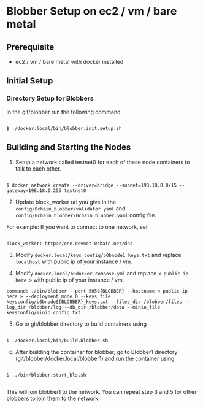 # Blobber Setup on ec2 / vm / bare metal

## Prerequisite

- ec2 / vm / bare metal  with docker installed

## Initial Setup

  

### Directory Setup for Blobbers

  

In the git/blobber run the following command

  

```

$ ./docker.local/bin/blobber.init.setup.sh

```

  

## Building and Starting the Nodes

  
1. Setup a network called testnet0 for each of these node containers to talk to each other.
 
 ```

$ docker network create --driver=bridge --subnet=198.18.0.0/15 --gateway=198.18.0.255 testnet0

```
2. Update block_worker url you give in the `config/0chain_blobber/validator.yaml` and `config/0chain_blobber/0chain_blobber.yaml` config file.

For example: If you want to connect to one network, set


```

block_worker: http://one.devnet-0chain.net/dns

```
3. Modify `docker.local/keys_config/b0bnode1_keys.txt` and replace `localhost` with public ip of your instance / vm.

4. Modify `docker.local/b0docker-compose.yml` and replace `< public ip here >` with public ip of your instance / vm.


` command: ./bin/blobber --port 505${BLOBBER} --hostname < public ip here > --deployment_mode 0 --keys_file keysconfig/b0bnode${BLOBBER}_keys.txt --files_dir /blobber/files --log_dir /blobber/log --db_dir /blobber/data --minio_file keysconfig/minio_config.txt `
 

5. Go to git/blobber directory to build containers using 
  

```

$ ./docker.local/bin/build.blobber.sh

```
  

6. After building the container for blobber, go to Blobber1 directory (git/blobber/docker.local/blobber1) and run the container using

  

```

$ ../bin/blobber.start_bls.sh


```

This will join blobber1 to the network. You can repeat step 3 and 5 for other blobbers to join them to the network.

